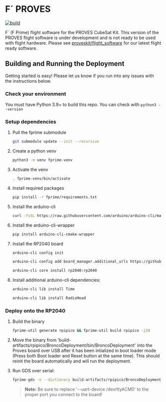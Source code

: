 # F´ PROVES
[![build](https://github.com/proveskit/fprime-proves/actions/workflows/build.yaml/badge.svg)](https://github.com/proveskit/fprime-proves/actions/workflows/build.yaml)

F´ (F Prime) flight software for the PROVES CubeSat Kit. This version of the PROVES flight software is under development and is not ready to be used with flight hardware. Please see [proveskit/flight_software](https://github.com/proveskit/flight_software/) for our latest flight ready software.

## Building and Running the Deployment

Getting started is easy! Please let us know if you run into any issues with the instructions below.

### Check your environment
You must have Python 3.9+ to build this repo. You can check with `python3 --version`

### Setup dependencies

1. Pull the fprime submodule
   ```sh
   git submodule update --init --recursive
   ```
2. Create a python venv
   ```sh
   python3 -m venv fprime-venv
   ```
3. Activate the venv
   ```sh
   . fprime-venv/bin/activate
   ```
4. Install required packages
   ```sh
   pip install -r fprime/requirements.txt
   ```
5. Install the arduino-cli
    ```sh
    curl -fsSL https://raw.githubusercontent.com/arduino/arduino-cli/master/install.sh | BINDIR=$VIRTUAL_ENV/bin sh
    ```
1. Install the arduino-cli-wrapper
   ```sh
   pip install arduino-cli-cmake-wrapper
   ```
1. Install the RP2040 board
    ```sh
    arduino-cli config init
    ```
    ```sh
    arduino-cli config add board_manager.additional_urls https://github.com/earlephilhower/arduino-pico/releases/download/global/package_rp2040_index.json
    ```
    ```sh
    arduino-cli core install rp2040:rp2040
    ```
1. Install additional arduino-cli dependencies:
    ```sh
    arduino-cli lib install Time
    ```
    ```sh
    arduino-cli lib install RadioHead
    ```

### Deploy onto the RP2040
1. Build the binary
   ```sh
   fprime-util generate rpipico && fprime-util build rpipico -j20
   ```
2. Move the binary from 'build-artifacts/rpipico/BroncoDeployment/bin/BroncoDeployment' into the Proves board over USB after it has been intialized in boot loader mode (Press both Boot loader and Reset button at the same time). This should reinit the board automatically and will run the deployment.

3. Run GDS over serial:
   ```sh
   fprime-gds -n --dictionary build-artifacts/rpipico/BroncoDeployment/dict/BroncoDeploymentTopologyAppDictionary.xml --comm-adapter uart --uart-baud 115200 --uart-device /dev/ttyACM0 --output-unframed-data -
   ```
    > **Note:** Be sure to replace '--uart-device /dev/ttyACM0' to the proper port you connect to the board!
